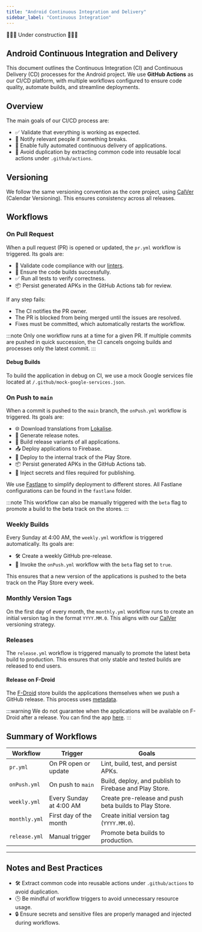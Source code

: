 ```yaml
---
title: "Android Continuous Integration and Delivery"
sidebar_label: "Continuous Integration"
---
```


🚧🚧🚧 Under construction 🚧🚧🚧

## Android Continuous Integration and Delivery

This document outlines the Continuous Integration (CI) and Continuous Delivery (CD) processes for the Android project. We use **GitHub Actions** as our CI/CD platform, with multiple workflows configured to ensure code quality, automate builds, and streamline deployments.

## Overview

The main goals of our CI/CD process are:

- ✅ Validate that everything is working as expected.
- 🚨 Notify relevant people if something breaks.
- 🚀 Enable fully automated continuous delivery of applications.
- 🔄 Avoid duplication by extracting common code into reusable local actions under `.github/actions`.

## Versioning

We follow the same versioning convention as the core project, using [CalVer] (Calendar Versioning). This ensures consistency across all releases.

## Workflows

### On Pull Request

When a pull request (PR) is opened or updated, the `pr.yml` workflow is triggered. Its goals are:

- 🧹 Validate code compliance with our [linters](linter).
- 🔨 Ensure the code builds successfully.
- ✅ Run all tests to verify correctness.
- 📦 Persist generated APKs in the GitHub Actions tab for review.

If any step fails:

- The CI notifies the PR owner.
- The PR is blocked from being merged until the issues are resolved.
- Fixes must be committed, which automatically restarts the workflow.

:::note
Only one workflow runs at a time for a given PR. If multiple commits are pushed in quick succession, the CI cancels ongoing builds and processes only the latest commit.
:::

#### Debug Builds

To build the application in debug on CI, we use a mock Google services file located at `/.github/mock-google-services.json`.

### On Push to `main`

When a commit is pushed to the `main` branch, the `onPush.yml` workflow is triggered. Its goals are:

- 🌐 Download translations from [Lokalise](../translations).
- 📝 Generate release notes.
- 🔧 Build release variants of all applications.
- 📤 Deploy applications to Firebase.
- 🛒 Deploy to the internal track of the Play Store.
- 📦 Persist generated APKs in the GitHub Actions tab.
- 🔐 Inject secrets and files required for publishing.

We use [Fastlane](https://fastlane.tools/) to simplify deployment to different stores. All Fastlane configurations can be found in the `fastlane` folder.

:::note
This workflow can also be manually triggered with the `beta` flag to promote a build to the beta track on the stores.
:::

### Weekly Builds

Every Sunday at 4:00 AM, the `weekly.yml` workflow is triggered automatically. Its goals are:

- 🛠 Create a weekly GitHub pre-release.
- 🚀 Invoke the `onPush.yml` workflow with the `beta` flag set to `true`.

This ensures that a new version of the applications is pushed to the beta track on the Play Store every week.

### Monthly Version Tags

On the first day of every month, the `monthly.yml` workflow runs to create an initial version tag in the format `YYYY.MM.0`. This aligns with our [CalVer] versioning strategy.

### Releases

The `release.yml` workflow is triggered manually to promote the latest beta build to production. This ensures that only stable and tested builds are released to end users.

#### Release on F-Droid

The [F-Droid](https://f-droid.org) store builds the applications themselves when we push a GitHub release. This process uses [metadata](https://gitlab.com/fdroid/fdroiddata/-/blob/master/metadata/io.homeassistant.companion.android.minimal.yml).

:::warning
We do not guarantee when the applications will be available on F-Droid after a release. You can find the app [here](https://f-droid.org/fr/packages/io.homeassistant.companion.android.minimal/).
:::

## Summary of Workflows

| Workflow         | Trigger                     | Goals                                                                 |
|-------------------|-----------------------------|----------------------------------------------------------------------|
| `pr.yml`         | On PR open or update        | Lint, build, test, and persist APKs.                                |
| `onPush.yml`     | On push to `main`         | Build, deploy, and publish to Firebase and Play Store.              |
| `weekly.yml`     | Every Sunday at 4:00 AM     | Create pre-release and push beta builds to Play Store.              |
| `monthly.yml`    | First day of the month      | Create initial version tag (`YYYY.MM.0`).                           |
| `release.yml`    | Manual trigger              | Promote beta builds to production.                                  |

---

## Notes and Best Practices

- 🛠 Extract common code into reusable actions under `.github/actions` to avoid duplication.
- 🕒 Be mindful of workflow triggers to avoid unnecessary resource usage.
- 🔒 Ensure secrets and sensitive files are properly managed and injected during workflows.

[CalVer]: https://calver.org/